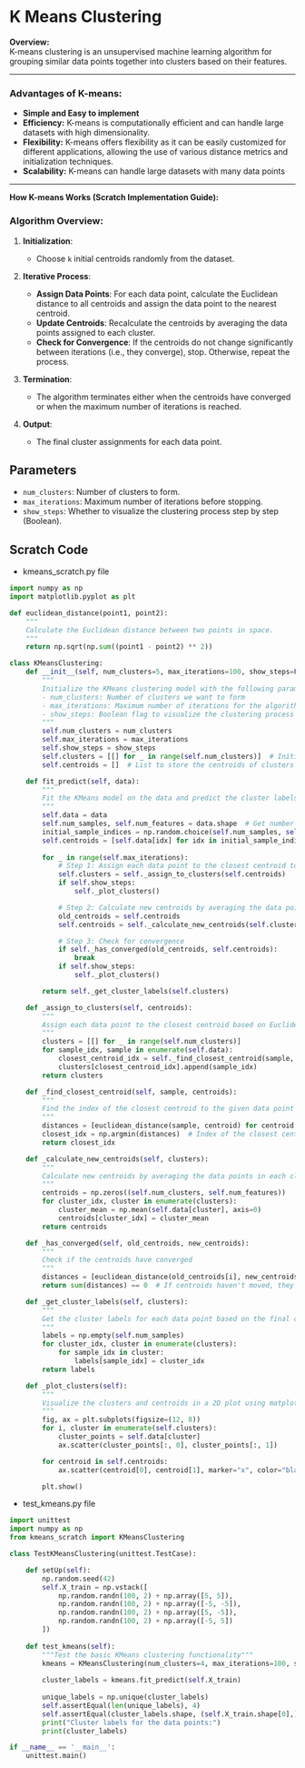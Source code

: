 # K Means Clustering 

**Overview:**  
K-means clustering is an unsupervised machine learning algorithm for grouping similar data points together into clusters based on their features.

---
### **Advantages of K-means:**  
- **Simple and Easy to implement**
- **Efficiency:** K-means is computationally efficient and can handle large datasets with high dimensionality.
- **Flexibility:** K-means offers flexibility as it can be easily customized for different applications, allowing the use of various distance metrics and 
   initialization techniques. 
- **Scalability:**  K-means can handle large datasets with many data points  

---
**How K-means Works (Scratch Implementation Guide):**  
### **Algorithm Overview:**
1. **Initialization**:
   - Choose `k` initial centroids randomly from the dataset.

2. **Iterative Process**:
   - **Assign Data Points**: For each data point, calculate the Euclidean distance to all centroids and assign the data point to the nearest centroid.
   - **Update Centroids**: Recalculate the centroids by averaging the data points assigned to each cluster.
   - **Check for Convergence**: If the centroids do not change significantly between iterations (i.e., they converge), stop. Otherwise, repeat the process.

3. **Termination**:
   - The algorithm terminates either when the centroids have converged or when the maximum number of iterations is reached.

4. **Output**:
   - The final cluster assignments for each data point. 


## Parameters

- `num_clusters`: Number of clusters to form.
- `max_iterations`: Maximum number of iterations before stopping.
- `show_steps`:	Whether to visualize the clustering process step by step (Boolean).

## Scratch Code 

- kmeans_scratch.py file 

```py
import numpy as np
import matplotlib.pyplot as plt

def euclidean_distance(point1, point2):
    """
    Calculate the Euclidean distance between two points in space.
    """
    return np.sqrt(np.sum((point1 - point2) ** 2))

class KMeansClustering:
    def __init__(self, num_clusters=5, max_iterations=100, show_steps=False):
        """
        Initialize the KMeans clustering model with the following parameters:
        - num_clusters: Number of clusters we want to form
        - max_iterations: Maximum number of iterations for the algorithm
        - show_steps: Boolean flag to visualize the clustering process step by step
        """
        self.num_clusters = num_clusters
        self.max_iterations = max_iterations
        self.show_steps = show_steps
        self.clusters = [[] for _ in range(self.num_clusters)]  # Initialize empty clusters
        self.centroids = []  # List to store the centroids of clusters

    def fit_predict(self, data):
        """
        Fit the KMeans model on the data and predict the cluster labels for each data point.
        """
        self.data = data
        self.num_samples, self.num_features = data.shape  # Get number of samples and features
        initial_sample_indices = np.random.choice(self.num_samples, self.num_clusters, replace=False)
        self.centroids = [self.data[idx] for idx in initial_sample_indices]
        
        for _ in range(self.max_iterations):
            # Step 1: Assign each data point to the closest centroid to form clusters
            self.clusters = self._assign_to_clusters(self.centroids)
            if self.show_steps:
                self._plot_clusters()

            # Step 2: Calculate new centroids by averaging the data points in each cluster
            old_centroids = self.centroids
            self.centroids = self._calculate_new_centroids(self.clusters)

            # Step 3: Check for convergence 
            if self._has_converged(old_centroids, self.centroids):
                break
            if self.show_steps:
                self._plot_clusters()

        return self._get_cluster_labels(self.clusters)

    def _assign_to_clusters(self, centroids):
        """
        Assign each data point to the closest centroid based on Euclidean distance.
        """
        clusters = [[] for _ in range(self.num_clusters)]
        for sample_idx, sample in enumerate(self.data):
            closest_centroid_idx = self._find_closest_centroid(sample, centroids)
            clusters[closest_centroid_idx].append(sample_idx)
        return clusters

    def _find_closest_centroid(self, sample, centroids):
        """
        Find the index of the closest centroid to the given data point (sample).
        """
        distances = [euclidean_distance(sample, centroid) for centroid in centroids]
        closest_idx = np.argmin(distances)  # Index of the closest centroid
        return closest_idx

    def _calculate_new_centroids(self, clusters):
        """
        Calculate new centroids by averaging the data points in each cluster.
        """
        centroids = np.zeros((self.num_clusters, self.num_features))
        for cluster_idx, cluster in enumerate(clusters):
            cluster_mean = np.mean(self.data[cluster], axis=0)
            centroids[cluster_idx] = cluster_mean
        return centroids

    def _has_converged(self, old_centroids, new_centroids):
        """
        Check if the centroids have converged 
        """
        distances = [euclidean_distance(old_centroids[i], new_centroids[i]) for i in range(self.num_clusters)]
        return sum(distances) == 0  # If centroids haven't moved, they are converged

    def _get_cluster_labels(self, clusters):
        """
        Get the cluster labels for each data point based on the final clusters.
        """
        labels = np.empty(self.num_samples)
        for cluster_idx, cluster in enumerate(clusters):
            for sample_idx in cluster:
                labels[sample_idx] = cluster_idx
        return labels

    def _plot_clusters(self):
        """
        Visualize the clusters and centroids in a 2D plot using matplotlib.
        """
        fig, ax = plt.subplots(figsize=(12, 8))
        for i, cluster in enumerate(self.clusters):
            cluster_points = self.data[cluster]
            ax.scatter(cluster_points[:, 0], cluster_points[:, 1])

        for centroid in self.centroids:
            ax.scatter(centroid[0], centroid[1], marker="x", color="black", linewidth=2)

        plt.show()

```

- test_kmeans.py file 

```py
import unittest
import numpy as np
from kmeans_scratch import KMeansClustering 

class TestKMeansClustering(unittest.TestCase):

    def setUp(self):
        np.random.seed(42)
        self.X_train = np.vstack([
            np.random.randn(100, 2) + np.array([5, 5]),
            np.random.randn(100, 2) + np.array([-5, -5]),
            np.random.randn(100, 2) + np.array([5, -5]),
            np.random.randn(100, 2) + np.array([-5, 5])
        ])
        
    def test_kmeans(self):
        """Test the basic KMeans clustering functionality"""
        kmeans = KMeansClustering(num_clusters=4, max_iterations=100, show_steps=False)
        
        cluster_labels = kmeans.fit_predict(self.X_train)
        
        unique_labels = np.unique(cluster_labels)
        self.assertEqual(len(unique_labels), 4)  
        self.assertEqual(cluster_labels.shape, (self.X_train.shape[0],))  
        print("Cluster labels for the data points:")
        print(cluster_labels)

if __name__ == '__main__':
    unittest.main()
